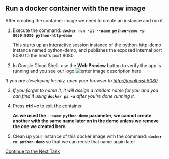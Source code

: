 ## Run a docker container with the new image
After creating the container image we need to create an instance and run it.

1. Execute the command: 
 **`docker run -it --name python-demo -p 8080:8080 python-http-demo`** 
 
    This starts up an interactive session instance of the python-http-demo instance named python-demo, and publishes the exposed internal port 8080 to the host's port 8080
    
2. In Google Cloud Shell, use the **Web Preview** button to verify the app is running and you see our logo ![enter image description here](https://github.com/Burwood/containers101/raw/master/containers_lab/azure/images/GCP_CloudShellWebPreview.png)

_If you are developing locally, open your browser to <http://localhost:8080>_

3. *If you forget to name it, it will assign a random name for you and you can find it using **`docker ps -a`** after you're done running it.*
4. Press **ctrl+c** to exit the container
 
    **As we used the `--name python-demo` parameter, we cannot create another with the same name later on in the demo unless we remove the one we created here.**
 5. Clean up your instance of this docker image with the command: 
 **`docker rm python-demo`** so that we can reuse that name again later

[Continue to the Next Task](https://github.com/Burwood/containers101/blob/master/containers_lab/azure/task_7.md)
